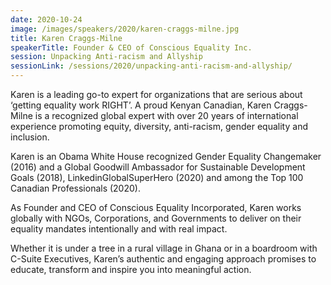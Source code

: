 ```yaml
---
date: 2020-10-24
image: /images/speakers/2020/karen-craggs-milne.jpg
title: Karen Craggs-Milne
speakerTitle: Founder & CEO of Conscious Equality Inc.
session: Unpacking Anti-racism and Allyship
sessionLink: /sessions/2020/unpacking-anti-racism-and-allyship/
---
```


Karen is a leading go-to expert for organizations that are serious about ‘getting equality work RIGHT’. A proud Kenyan Canadian, Karen Craggs-Milne is a recognized global expert with over 20 years of international experience promoting equity, diversity, anti-racism, gender equality and inclusion. 

Karen is an Obama White House recognized Gender Equality Changemaker (2016) and a Global Goodwill Ambassador for Sustainable Development Goals (2018), LinkedinGlobalSuperHero (2020) and among the Top 100 Canadian Professionals (2020). 

As Founder and CEO of Conscious Equality Incorporated, Karen works globally with NGOs, Corporations, and Governments to deliver on their equality mandates intentionally and with real impact. 

Whether it is under a tree in a rural village in Ghana or in a boardroom with C-Suite Executives, Karen’s authentic and engaging approach promises to educate, transform and inspire you into meaningful action.